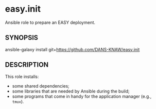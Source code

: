 easy.init
=========
Ansible role to prepare an EASY deployment. 

SYNOPSIS
--------
ansible-galaxy install git+https://github.com/DANS-KNAW/easy.init


DESCRIPTION
-----------
This role installs:

* some shared dependencies;
* some libraries that are needed by Ansible during the build;
* some programs that come in handy for the application manager (e.g., `tmux`).

